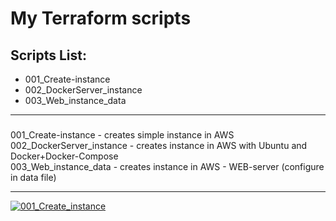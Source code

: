 # My Terraform scripts
## Scripts List:
* 001_Create-instance
* 002_DockerServer_instance
* 003_Web_instance_data
***
### 
001_Create-instance - creates simple instance in AWS </br>
002_DockerServer_instance - creates instance in AWS with Ubuntu and Docker+Docker-Compose </br>
003_Web_instance_data - creates instance in AWS - WEB-server (configure in data file) </br>

***
[![001_Create_instance](https://github.com/vyashin-devops/Terraform/actions/workflows/001_Create-instance.yml/badge.svg?branch=001_main)](https://github.com/vyashin-devops/Terraform/actions/workflows/001_Create-instance.yml)
